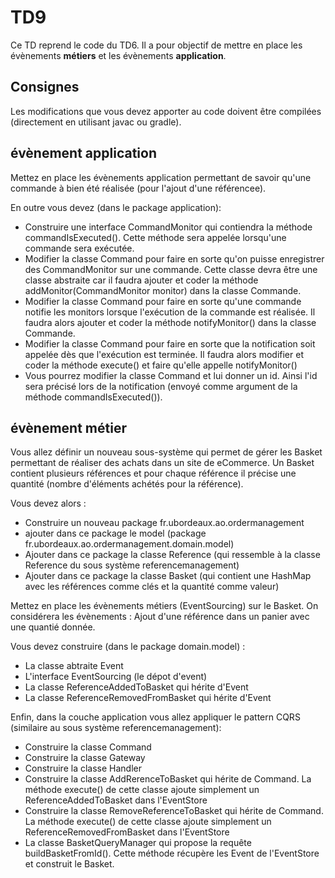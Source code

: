 # TD9

Ce TD reprend le code du TD6. Il a pour objectif de mettre en place les évènements **métiers** et les évènements **application**.

## Consignes

Les modifications que vous devez apporter au code doivent être compilées (directement en utilisant javac ou gradle).

## évènement application

Mettez en place les évènements application permettant de savoir qu'une commande à bien été réalisée (pour l'ajout d'une référencee).

En outre vous devez (dans le package application):

* Construire une interface CommandMonitor qui contiendra la méthode commandIsExecuted(). Cette méthode sera appelée lorsqu'une commande sera exécutée.
* Modifier la classe Command pour faire en sorte qu'on puisse enregistrer des CommandMonitor sur une commande. Cette classe devra être une classe abstraite car il faudra ajouter et coder la méthode addMonitor(CommandMonitor monitor) dans la classe Commande.
* Modifier la classe Command pour faire en sorte qu'une commande notifie les monitors lorsque l'exécution de la commande est réalisée. Il faudra alors ajouter et coder la méthode notifyMonitor() dans la classe Commande.
* Modifier la classe Command pour faire en sorte que la notification soit appelée dès que l'exécution est terminée. Il faudra alors modifier et coder la méthode execute() et faire qu'elle appelle notifyMonitor()
* Vous pourrez modifier la classe Command et lui donner un id. Ainsi l'id sera précisé lors de la notification (envoyé comme argument de la méthode commandIsExecuted()).

## évènement métier

Vous allez définir un nouveau sous-système qui permet de gérer les Basket permettant de réaliser des achats dans un site de eCommerce. Un Basket contient plusieurs références et pour chaque référence il précise une quantité (nombre d'éléments achétés pour la référence).

Vous devez alors :

* Construire un nouveau package fr.ubordeaux.ao.ordermanagement
* ajouter dans ce package le model (package fr.ubordeaux.ao.ordermanagement.domain.model)
* Ajouter dans ce package la classe Reference (qui ressemble à la classe Reference du sous système referencemanagement)
* Ajouter dans ce package la classe Basket (qui contient une HashMap avec les références comme clés et la quantité comme valeur)

Mettez en place les évènements métiers (EventSourcing) sur le Basket.
On considérera les évènements : Ajout d'une référence dans un panier avec une quantié donnée.

Vous devez construire (dans le package domain.model) :

* La classe abtraite Event
* L'interface EventSourcing (le dépot d'event)
* La classe ReferenceAddedToBasket qui hérite d'Event
* La classe ReferenceRemovedFromBasket qui hérite d'Event

Enfin, dans la couche application vous allez appliquer le pattern CQRS (similaire au sous système referencemanagement):

* Construire la classe Command
* Construire la classe Gateway
* Construire la classe Handler
* Construire la classe AddRerenceToBasket qui hérite de Command. La méthode execute() de cette classe ajoute simplement un ReferenceAddedToBasket dans l'EventStore
* Construire la classe RemoveReferenceToBasket qui hérite de Command. La méthode execute() de cette classe ajoute simplement un ReferenceRemovedFromBasket dans l'EventStore
* La classe BasketQueryManager qui propose la requête buildBasketFromId(). Cette méthode récupère les Event de l'EventStore et construit le Basket.
